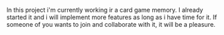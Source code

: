 In this project i'm currently working ir a card game memory. I already started it and i will implement more features as long as i have time for it. If someone of you wants to join and collaborate with it, it will be a pleasure.

